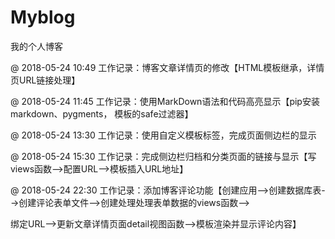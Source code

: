 # Myblog
我的个人博客


@ 2018-05-24  10:49			工作记录：博客文章详情页的修改【HTML模板继承，详情页URL链接处理】

@ 2018-05-24  11:45			工作记录：使用MarkDown语法和代码高亮显示【pip安装markdown、pygments， 模板的safe过滤器】

@ 2018-05-24  13:30			工作记录：使用自定义模板标签，完成页面侧边栏的显示

@ 2018-05-24  15:30			工作记录：完成侧边栏归档和分类页面的链接与显示【写views函数-->配置URL-->模板插入URL地址】

@ 2018-05-24  22:30			工作记录：添加博客评论功能【创建应用-->创建数据库表-->创建评论表单文件-->创建处理处理表单数据的views函数-->

绑定URL-->更新文章详情页面detail视图函数-->模板渲染并显示评论内容】